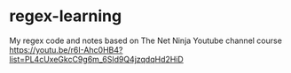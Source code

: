 # regex-learning
My regex code and notes based on The Net Ninja Youtube channel course
https://youtu.be/r6I-Ahc0HB4?list=PL4cUxeGkcC9g6m_6Sld9Q4jzqdqHd2HiD
